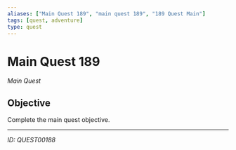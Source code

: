 ```yaml
---
aliases: ["Main Quest 189", "main quest 189", "189 Quest Main"]
tags: [quest, adventure]
type: quest
---
```


# Main Quest 189

*Main Quest*

## Objective
Complete the main quest objective.

---
*ID: QUEST00188*
